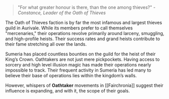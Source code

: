 > "For what greater honour is there, than the one among thieves?" *- Constance, Leader of the Oath of Thieves*

The Oath of Thieves faction is by far the most infamous and largest thieves guild in Aurivale. While its members prefer to call themselves "mercenaries," their operations revolve primarily around larceny, smuggling, and high-profile heists. Their success rates and grand heists contribute to their fame stretching all over the lands.

Sumeria has placed countless bounties on the guild for the heist of their King’s Crown. Oathtakers are not just mere pickpockets. Having access to sorcery and high level illusion magic has made their operations nearly impossible to track. Their frequent activity in Sumeria has led many to believe their base of operations lies within the kingdom’s walls.

However, whispers of **Oathtaker** movements in [[Fairchronia]] suggest their influence is expanding, and with it, the scope of their goals.